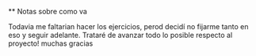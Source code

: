 ** Notas sobre como va

Todavia me faltarian hacer los ejercicios, perod decidí no fijarme tanto en eso y seguir adelante. Trataré de avanzar todo lo posible respecto al proyecto! muchas gracias 